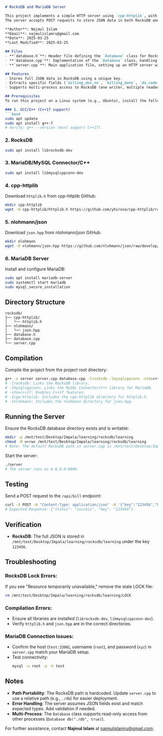 ```markdown
# RocksDB and MariaDB Server

This project implements a simple HTTP server using `cpp-httplib`, with a key-value store powered by RocksDB and a relational database backend using MariaDB.
The server accepts POST requests to store JSON data in both RocksDB and MariaDB.

**Author**: Najmul Islam  
**Email**: najmulislamru@gmail.com  
**Date**: 2025-03-25  
**Last Modified**: 2025-03-25  

## Files
- **`database.h`**: Header file defining the `Database` class for RocksDB operations.
- **`database.cpp`**: Implementation of the `Database` class, handling RocksDB CRUD operations (create, read, update, delete) for JSON and array data.
- **`server.cpp`**: Main application file, setting up an HTTP server with a POST endpoint (`/api/bill`) to store data in both RocksDB and MariaDB.

## Features
- Stores full JSON data in RocksDB using a unique key.
- Extracts specific fields (`billing_doc_no`, `billing_date`, `da_code`) from JSON and saves them to a MariaDB table (`rdl_test`).
- Supports multi-process access to RocksDB (one writer, multiple readers).

## Prerequisites
To run this project on a Linux system (e.g., Ubuntu), install the following dependencies:

### 1. GCC/G++ (C++17 support)
```bash
sudo apt update
sudo apt install g++-7
# Verify: g++ --version (must support C++17).
```

### 2. RocksDB
```bash
sudo apt install librocksdb-dev
```

### 3. MariaDB/MySQL Connector/C++
```bash
sudo apt install libmysqlcppconn-dev
```

### 4. cpp-httplib
Download `httplib.h` from cpp-httplib GitHub:
```bash
mkdir cpp-httplib
wget -O cpp-httplib/httplib.h https://github.com/yhirose/cpp-httplib/raw/master/httplib.h
```

### 5. nlohmann/json
Download `json.hpp` from nlohmann/json GitHub:
```bash
mkdir nlohmann
wget -O nlohmann/json.hpp https://github.com/nlohmann/json/raw/develop/single_include/nlohmann/json.hpp
```

### 6. MariaDB Server
Install and configure MariaDB:
```bash
sudo apt install mariadb-server
sudo systemctl start mariadb
sudo mysql_secure_installation
```

## Directory Structure
```text
rocksdb/
├── cpp-httplib/
│   └── httplib.h
├── nlohmann/
│   └── json.hpp
├── database.h
├── database.cpp
└── server.cpp
```

## Compilation
Compile the project from the project root directory:

```bash
g++ -o server server.cpp database.cpp -lrocksdb -lmysqlcppconn -std=c++17 -Icpp-httplib -Inlohmann
# -lrocksdb: Links the RocksDB library.
# -lmysqlcppconn: Links the MySQL Connector/C++ library for MariaDB.
# -std=c++17: Enables C++17 features.
# -Icpp-httplib: Includes the cpp-httplib directory for httplib.h.
# -Inlohmann: Includes the nlohmann directory for json.hpp.
```


## Running the Server
Ensure the RocksDB database directory exists and is writable:
```bash
mkdir -p /mnt/test/Desktop/Impala/learning/rocksdb/learning
chmod -R u+rwx /mnt/test/Desktop/Impala/learning/rocksdb/learning
# Note: The default RocksDB path in server.cpp is /mnt/test/Desktop/Impala/learning/rocksdb/learning. For portability, consider changing it to ./db in the code.
```

Start the server:
```bash
./server
# The server runs on 0.0.0.0:8080.
```

## Testing
Send a POST request to the `/api/bill` endpoint:

```bash
curl -X POST -H "Content-Type: application/json" -d '{"key":"123456","billing_doc_no":3,"billing_date":"2025-03-25","da_code":5001}' http://localhost:8080/api/bill
# Expected Response: {"status": "success", "key": "123456"}.
```

## Verification
- **RocksDB**: The full JSON is stored in `/mnt/test/Desktop/Impala/learning/rocksdb/learning` under the key `123456`.


## Troubleshooting
### RocksDB Lock Errors:
If you see "Resource temporarily unavailable," remove the stale LOCK file:
```bash
rm /mnt/test/Desktop/Impala/learning/rocksdb/learning/LOCK
```

### Compilation Errors:
- Ensure all libraries are installed (`librocksdb-dev`, `libmysqlcppconn-dev`).
- Verify `httplib.h` and `json.hpp` are in the correct directories.

### MariaDB Connection Issues:
- Confirm the host (`test:3306`), username (`root`), and password (`xyz`) in `server.cpp` match your MariaDB setup.
- Test connectivity:
  ```bash
  mysql -u root -p -h test
  ```



## Notes
- **Path Portability**: The RocksDB path is hardcoded. Update `server.cpp` to use a relative path (e.g., `./db`) for easier deployment.
- **Error Handling**: The server assumes JSON fields exist and match expected types. Add validation if needed.
- **Multi-Process**: The `Database` class supports read-only access from other processes (`Database db("./db", true)`).

For further assistance, contact **Najmul Islam** at [najmulislamru@gmail.com](mailto:najmulislamru@gmail.com).
```
